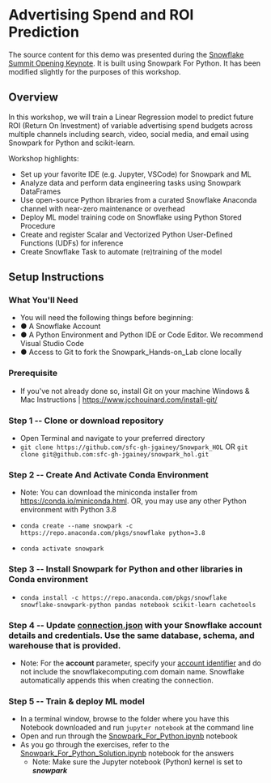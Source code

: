 # Advertising Spend and ROI Prediction

The source content for this demo was presented during the [Snowflake Summit Opening Keynote](https://events.snowflake.com/summit/agenda/session/849836). It is built using Snowpark For Python. It has been modified slightly for the purposes of this workshop.

## Overview

In this workshop, we will train a Linear Regression model to predict future ROI (Return On Investment) of variable advertising spend budgets across multiple channels including search, video, social media, and email using Snowpark for Python and scikit-learn.

Workshop highlights:

* Set up your favorite IDE (e.g. Jupyter, VSCode) for Snowpark and ML
* Analyze data and perform data engineering tasks using Snowpark DataFrames
* Use open-source Python libraries from a curated Snowflake Anaconda channel with near-zero maintenance or overhead
* Deploy ML model training code on Snowflake using Python Stored Procedure
* Create and register Scalar and Vectorized Python User-Defined Functions (UDFs) for inference
* Create Snowflake Task to automate (re)training of the model


## Setup Instructions


### What You'll Need

* You will need the following things before beginning:
* ● A Snowflake Account
* ● A Python Environment and Python IDE or Code Editor. We recommend Visual Studio
Code
* ● Access to Git to fork the Snowpark_Hands-on_Lab clone locally

### Prerequisite

* If you've not already done so, install Git on your machine
Windows & Mac Instructions | https://www.jcchouinard.com/install-git/




### **Step 1** -- Clone or download repository

* Open Terminal and navigate to your preferred directory
* `git clone https://github.com/sfc-gh-jgainey/Snowpark_HOL` OR `git clone git@github.com:sfc-gh-jgainey/snowpark_hol.git` 

### **Step 2** -- Create And Activate Conda Environment

* Note: You can download the miniconda installer from
https://conda.io/miniconda.html. OR, you may use any other Python environment with Python 3.8
  
* `conda create --name snowpark -c https://repo.anaconda.com/pkgs/snowflake python=3.8`

* `conda activate snowpark`

### **Step 3** -- Install Snowpark for Python and other libraries in Conda environment

* `conda install -c https://repo.anaconda.com/pkgs/snowflake snowflake-snowpark-python pandas notebook scikit-learn cachetools`

### **Step 4** -- Update [connection.json](connection.json) with your Snowflake account details and credentials. Use the same database, schema, and warehouse that is provided. 

* Note: For the **account** parameter, specify your [account identifier](https://docs.snowflake.com/en/user-guide/admin-account-identifier.html) and do not include the snowflakecomputing.com domain name. Snowflake automatically appends this when creating the connection.

### **Step 5** -- Train & deploy ML model

* In a terminal window, browse to the folder where you have this Notebook downloaded and run `jupyter notebook` at the command line
* Open and run through the [Snowpark_For_Python.ipynb](Snowpark_For_Python.ipynb) notebook
* As you go through the exercises, refer to the [Snowpark_For_Python_Solution.ipynb](Snowpark_For_Python_Solution.ipynb) notebook for the answers
  * Note: Make sure the Jupyter notebook (Python) kernel is set to ***snowpark***
